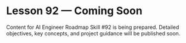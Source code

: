 # Lesson 92 — Coming Soon

Content for AI Engineer Roadmap Skill #92 is being prepared. Detailed objectives, key concepts, and project guidance will be published soon.
